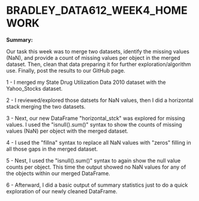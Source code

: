# BRADLEY_DATA612_WEEK4_HOMEWORK
**Summary:**

Our task this week was to merge two datasets, identify the missing values (NaN), and provide a count of missing values per object in the merged dataset. Then, clean that data preparing it for further exploration/algorithm use. Finally, post the results to our GitHub page.

1 - I merged my State Drug Utilization Data 2010 dataset with the Yahoo_Stocks dataset.

2 - I reviewed/explored those datsets for NaN values, then I did a horizontal stack merging the two datasets.

3 - Next, our new DataFrame "horizontal_stck" was explored for missing values. I used the "isnull().sum()" syntax to show the counts of missing values (NaN) per object with the merged dataset.

4 - I used the "fillna" syntax to replace all NaN values with "zeros" filling in all those gaps in the merged dataset.

5 - Nest, I used the "isnull().sum()" syntax to again show the null value counts per object. This time the output showed no NaN values for any of the objects within our merged DataFrame. 

6 - Afterward, I did a basic output of summary statistics just to do a quick exploration of our newly cleaned DataFrame.
